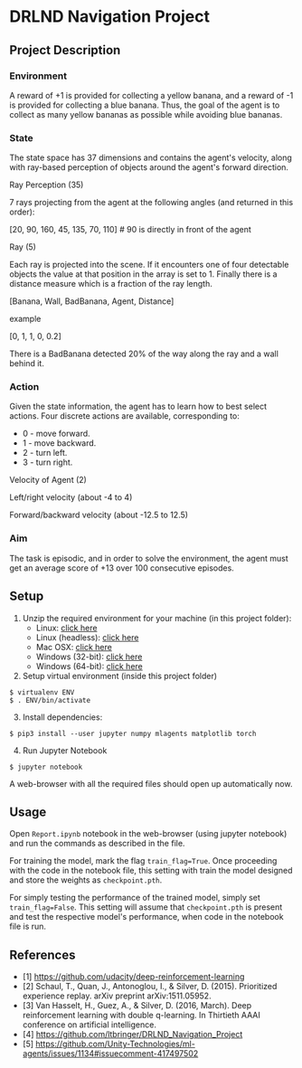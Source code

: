 # DRLND Navigation Project

## Project Description

### Environment

A reward of +1 is provided for collecting a yellow banana, and a reward of -1 is
provided for collecting a blue banana. Thus, the goal of the agent is to collect
as many yellow bananas as possible while avoiding blue bananas.

### State

The state space has 37 dimensions and contains the agent's velocity, along with
ray-based perception of objects around the agent's forward direction.

Ray Perception (35)

7 rays projecting from the agent at the following angles (and returned in this order):

[20, 90, 160, 45, 135, 70, 110] # 90 is directly in front of the agent

Ray (5)

Each ray is projected into the scene. If it encounters one of four detectable objects the value at that position in the array is set to 1. Finally there is a distance measure which is a fraction of the ray length.

[Banana, Wall, BadBanana, Agent, Distance]

example

[0, 1, 1, 0, 0.2]

There is a BadBanana detected 20% of the way along the ray and a wall behind it.

### Action

Given the state information, the agent has to learn how to best select actions. Four discrete
actions are available, corresponding to:

- 0 - move forward.
- 1 - move backward.
- 2 - turn left.
- 3 - turn right.

Velocity of Agent (2)

Left/right velocity (about -4 to 4)

Forward/backward velocity (about -12.5 to 12.5)

### Aim

The task is episodic, and in order to solve the environment, the agent must get an average score of +13 over 100 consecutive episodes.

## Setup

1. Unzip the required environment for your machine (in this project folder):
    - Linux: [click here](https://s3-us-west-1.amazonaws.com/udacity-drlnd/P1/Banana/Banana_Linux.zip)
    - Linux (headless): [click here](https://s3-us-west-1.amazonaws.com/udacity-drlnd/P1/Banana/Banana_Linux_NoVis.zip)
    - Mac OSX: [click here](https://s3-us-west-1.amazonaws.com/udacity-drlnd/P1/Banana/Banana.app.zip)
    - Windows (32-bit): [click here](https://s3-us-west-1.amazonaws.com/udacity-drlnd/P1/Banana/Banana_Windows_x86.zip)
    - Windows (64-bit): [click here](https://s3-us-west-1.amazonaws.com/udacity-drlnd/P1/Banana/Banana_Windows_x86_64.zip)
2. Setup virtual environment (inside this project folder)
```
$ virtualenv ENV
$ . ENV/bin/activate
```
3. Install dependencies:
```
$ pip3 install --user jupyter numpy mlagents matplotlib torch
```
4. Run Jupyter Notebook
```
$ jupyter notebook
```
A web-browser with all the required files should open up automatically now.

## Usage

Open `Report.ipynb` notebook in the web-browser (using jupyter notebook) and run
the commands as described in the file.

For training the model, mark the flag `train_flag=True`.
Once proceeding with the code in the notebook file, this setting with train the
model designed and store the weights as `checkpoint.pth`.

For simply testing the performance of the trained model, simply set
`train_flag=False`.
This setting will assume that `checkpoint.pth` is present and test the
respective model's performance, when code in the notebook file is run.

## References

- [1] https://github.com/udacity/deep-reinforcement-learning
- [2] Schaul, T., Quan, J., Antonoglou, I., & Silver, D. (2015). Prioritized experience replay. arXiv preprint arXiv:1511.05952.
- [3] Van Hasselt, H., Guez, A., & Silver, D. (2016, March). Deep reinforcement learning with double q-learning. In Thirtieth AAAI conference on artificial intelligence.
- [4] https://github.com/ltbringer/DRLND_Navigation_Project
- [5] https://github.com/Unity-Technologies/ml-agents/issues/1134#issuecomment-417497502
